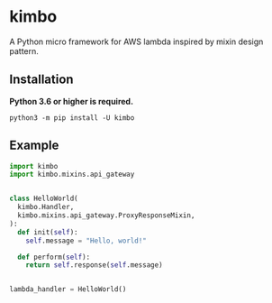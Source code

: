 # kimbo
A Python micro framework for AWS lambda inspired by mixin design pattern.

## Installation
**Python 3.6 or higher is required.**
```
python3 -m pip install -U kimbo
```

## Example
```python
import kimbo
import kimbo.mixins.api_gateway


class HelloWorld(
  kimbo.Handler,
  kimbo.mixins.api_gateway.ProxyResponseMixin,
):
  def init(self):
    self.message = "Hello, world!"

  def perform(self):
    return self.response(self.message)


lambda_handler = HelloWorld()
```

